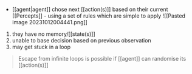 - [[agent|agent]] chose next [[action(s)]] based on their current [[Percepts]] - using a set of rules which are simple to apply
![[Pasted image 20231012004441.png]]

1. they have no memory/[[state(s)]]
2. unable to base decision based on previous observation
3. may get stuck in a loop

>Escape from infinite loops is possible if [[agent]] can randomise its [[action(s)]]